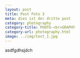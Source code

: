 ```yaml
---
layout: post
title: Post Foto 3
meta: dies ist der dritte post
category: photography
category-title: PHOTO-<br>GRAPHY
category-url: photography.html
image: ../img/test_1.jpg
---
```


<p>asdfgdhsjdch</p>
